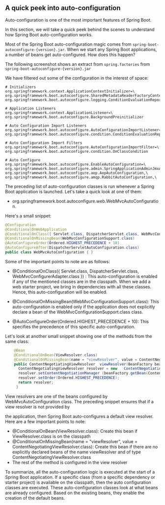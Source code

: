 ## A quick peek into auto-configuration

Auto-configuration is one of the most important features of Spring Boot. 

In this section, we will take a quick peek behind the scenes to understand how Spring Boot auto-configuration works.

Most of the Spring Boot auto-configuration magic comes from `spring-boot-autoconfigure-{version}.jar`. When we start any Spring Boot applications, a number of beans get auto-configured. How does this happen?

The following screenshot shows an extract from `spring.factories` from `spring-boot-autoconfigure-{version}.jar` 

We have filtered out some of the configuration in the interest of space:
~~~properties
# Initializers
org.springframework.context.ApplicationContextInitializer=\
org.springframework.boot.autoconfigure.SharedMetadataReaderFactoryContextInitializer,\
org.springframework.boot.autoconfigure.logging.ConditionEvaluationReportLoggingListener

# Application Listeners
org.springframework.context.ApplicationListener=\
org.springframework.boot.autoconfigure.BackgroundPreinitializer

# Auto Configuration Import Listeners
org.springframework.boot.autoconfigure.AutoConfigurationImportListener=\
org.springframework.boot.autoconfigure.condition.ConditionEvaluationReportAutoConfigurationImportListener

# Auto Configuration Import Filters
org.springframework.boot.autoconfigure.AutoConfigurationImportFilter=\
org.springframework.boot.autoconfigure.condition.OnClassCondition

# Auto Configure
org.springframework.boot.autoconfigure.EnableAutoConfiguration=\
org.springframework.boot.autoconfigure.admin.SpringApplicationAdminJmxAutoConfiguration,\
org.springframework.boot.autoconfigure.aop.AopAutoConfiguration,\
org.springframework.boot.autoconfigure.amqp.RabbitAutoConfiguration,\
~~~

The preceding list of auto-configuration classes is run whenever a Spring Boot application is launched. Let's take a quick look at one of them:

- org.springframework.boot.autoconfigure.web.WebMvcAutoConfiguration.

Here's a small snippet:
~~~java
@Configuration
@ConditionalOnWebApplication
@ConditionalOnClass({ Servlet.class, DispatcherServlet.class, WebMvcConfigurerAdapter.class })
@ConditionalOnMissingBean(WebMvcConfigurationSupport.class)
@AutoConfigureOrder(Ordered.HIGHEST_PRECEDENCE + 10)
@AutoConfigureAfter(DispatcherServletAutoConfiguration.class)
public class WebMvcAutoConfiguration { }
~~~

Some of the important points to note are as follows:

- @ConditionalOnClass({ Servlet.class, DispatcherServlet.class, WebMvcConfigurerAdapter.class }) : 
    This auto-configuration is enabled if any of the mentioned classes are in the classpath. When we add a web starter project, we bring in dependencies with all these classes. Hence, this auto-configuration will be enabled.

- @ConditionalOnMissingBean(WebMvcConfigurationSupport.class): 
    This auto-configuration is enabled only if the application does not explicitly declare a bean of the WebMvcConfigurationSupport.class class.
    
- @AutoConfigureOrder(Ordered.HIGHEST_PRECEDENCE + 10): This specifies the precedence of this specific auto-configuration.

Let's look at another small snippet showing one of the methods from the same class:
~~~java
    @Bean
    @ConditionalOnBean(ViewResolver.class)
    @ConditionalOnMissingBean(name = "viewResolver", value = ContentNegotiatingViewResolver.class)
    public ContentNegotiatingViewResolver  viewResolver(BeanFactory beanFactory) {
      ContentNegotiatingViewResolver resolver = new   ContentNegotiatingViewResolver();
      resolver.setContentNegotiationManager (beanFactory.getBean(ContentNegotiationManager.class));
      resolver.setOrder(Ordered.HIGHEST_PRECEDENCE);
      return resolver;
     }
~~~
View resolvers are one of the beans configured by WebMvcAutoConfiguration class. The preceding snippet ensures that if a view resolver is not provided by 

the application, then Spring Boot auto-configures a default view resolver. Here are a few important points to note:

- @ConditionalOnBean(ViewResolver.class): Create this bean if ViewResolver.class is on the classpath
- @ConditionalOnMissingBean(name = "viewResolver", value = ContentNegotiatingViewResolver.class): Create this bean if there are no explicitly declared beans of the name viewResolver and of type ContentNegotiatingViewResolver.class
- The rest of the method is configured in the view resolver

To summarize, all the auto-configuration logic is executed at the start of a Spring Boot application. If a specific class (from a specific dependency or starter project) is available on the classpath, then the auto configuration classes are executed. These auto-configuration classes look at what beans are already configured. Based on the existing beans, they enable the creation of the default beans.